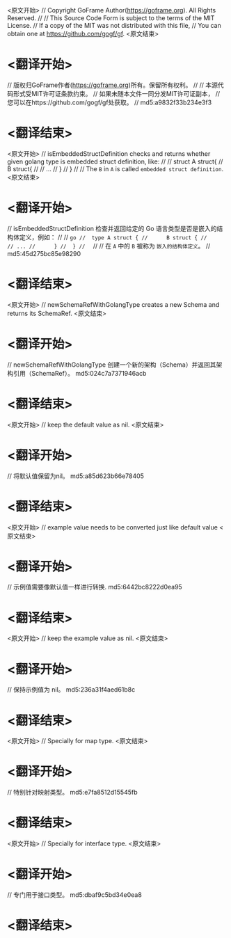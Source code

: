 
<原文开始>
// Copyright GoFrame Author(https://goframe.org). All Rights Reserved.
//
// This Source Code Form is subject to the terms of the MIT License.
// If a copy of the MIT was not distributed with this file,
// You can obtain one at https://github.com/gogf/gf.
<原文结束>

# <翻译开始>
// 版权归GoFrame作者(https://goframe.org)所有。保留所有权利。
//
// 本源代码形式受MIT许可证条款约束。
// 如果未随本文件一同分发MIT许可证副本，
// 您可以在https://github.com/gogf/gf处获取。
// md5:a9832f33b234e3f3
# <翻译结束>


<原文开始>
// isEmbeddedStructDefinition checks and returns whether given golang type is embedded struct definition, like:
//
//	struct A struct{
//	    B struct{
//	        // ...
//	    }
//	}
//
// The `B` in `A` is called `embedded struct definition`.
<原文结束>

# <翻译开始>
// isEmbeddedStructDefinition 检查并返回给定的 Go 语言类型是否是嵌入的结构体定义，例如：
// 
//	```go
//	type A struct {
//	    B struct {
//	        // ...
//	    }
//	}
//	```
// 
// 在 `A` 中的 `B` 被称为 `嵌入的结构体定义`。
// md5:45d275bc85e98290
# <翻译结束>


<原文开始>
// newSchemaRefWithGolangType creates a new Schema and returns its SchemaRef.
<原文结束>

# <翻译开始>
// newSchemaRefWithGolangType 创建一个新的架构（Schema）并返回其架构引用（SchemaRef）。 md5:024c7a7371946acb
# <翻译结束>


<原文开始>
// keep the default value as nil.
<原文结束>

# <翻译开始>
// 将默认值保留为nil。 md5:a85d623b66e78405
# <翻译结束>


<原文开始>
// example value needs to be converted just like default value
<原文结束>

# <翻译开始>
// 示例值需要像默认值一样进行转换. md5:6442bc8222d0ea95
# <翻译结束>


<原文开始>
// keep the example value as nil.
<原文结束>

# <翻译开始>
// 保持示例值为 nil。 md5:236a31f4aed61b8c
# <翻译结束>


<原文开始>
// Specially for map type.
<原文结束>

# <翻译开始>
// 特别针对映射类型。 md5:e7fa8512d15545fb
# <翻译结束>


<原文开始>
// Specially for interface type.
<原文结束>

# <翻译开始>
// 专门用于接口类型。 md5:dbaf9c5bd34e0ea8
# <翻译结束>


